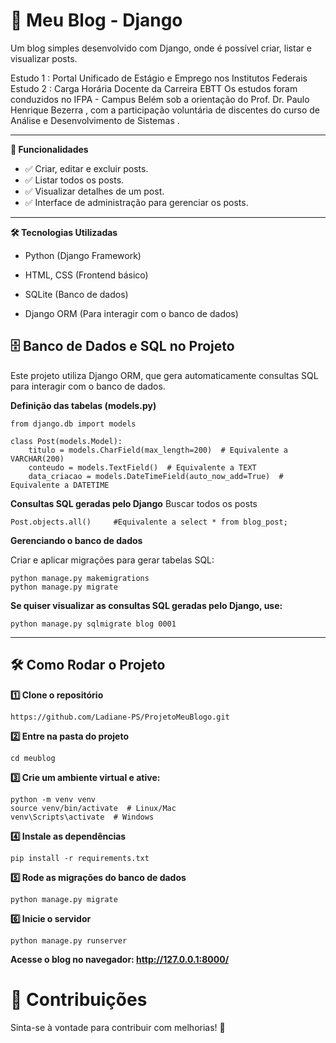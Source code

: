 

# 📝 Meu Blog - Django
Um blog simples desenvolvido com Django, onde é possível criar, listar e visualizar posts.

Estudo 1 : Portal Unificado de Estágio e Emprego nos Institutos Federais
Estudo 2 : Carga Horária Docente da Carreira EBTT
Os estudos foram conduzidos no IFPA - Campus Belém sob a orientação do Prof. Dr. Paulo Henrique Bezerra , com a participação voluntária de discentes do curso de Análise e Desenvolvimento de Sistemas .

---

**🚀 Funcionalidades**
- ✅ Criar, editar e excluir posts.
- ✅ Listar todos os posts.
- ✅ Visualizar detalhes de um post.
- ✅ Interface de administração para gerenciar os posts.

---
**🛠️ Tecnologias Utilizadas** 

- Python (Django Framework)

- HTML, CSS (Frontend básico)

- SQLite (Banco de dados)

- Django ORM (Para interagir com o banco de dados)



## 🗄️ Banco de Dados e SQL no Projeto
Este projeto utiliza Django ORM, que gera automaticamente consultas SQL para interagir com o banco de dados.

**Definição das tabelas (models.py)**

```
from django.db import models

class Post(models.Model):
    titulo = models.CharField(max_length=200)  # Equivalente a VARCHAR(200)
    conteudo = models.TextField()  # Equivalente a TEXT
    data_criacao = models.DateTimeField(auto_now_add=True)  # Equivalente a DATETIME

```
**Consultas SQL geradas pelo Django**
Buscar todos os posts

```
Post.objects.all()     #Equivalente a select * from blog_post;
```
**Gerenciando o banco de dados**

Criar e aplicar migrações para gerar tabelas SQL:
```
python manage.py makemigrations
python manage.py migrate

```
**Se quiser visualizar as consultas SQL geradas pelo Django, use:**
```
python manage.py sqlmigrate blog 0001
```
---

## 🛠️ Como Rodar o Projeto

**1️⃣ Clone o repositório**

```
https://github.com/Ladiane-PS/ProjetoMeuBlogo.git

```

**2️⃣ Entre na pasta do projeto**

```
cd meublog
```


**3️⃣ Crie um ambiente virtual e ative:**

```
python -m venv venv
source venv/bin/activate  # Linux/Mac
venv\Scripts\activate  # Windows
```

**4️⃣ Instale as dependências**

```
pip install -r requirements.txt
```

**5️⃣ Rode as migrações do banco de dados**

```
python manage.py migrate
```

**6️⃣ Inicie o servidor**

```
python manage.py runserver
```
**Acesse o blog no navegador: http://127.0.0.1:8000/**

# 📌 Contribuições

Sinta-se à vontade para contribuir com melhorias! 🚀